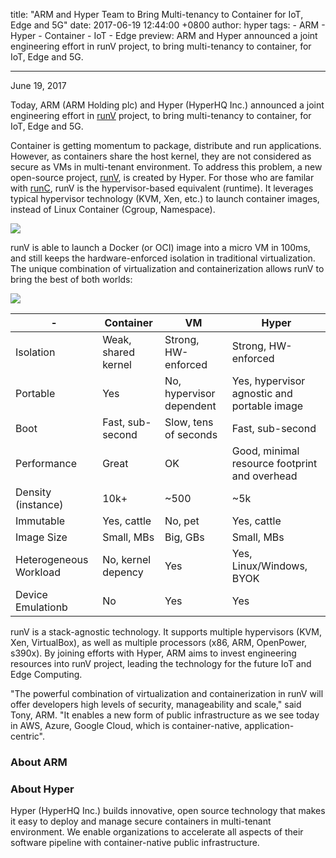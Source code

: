 title: "ARM and Hyper Team to Bring Multi-tenancy to Container for IoT, Edge and 5G"
date: 2017-06-19 12:44:00 +0800
author: hyper
tags:
    - ARM
    - Hyper
    - Container
    - IoT
    - Edge
preview: ARM and Hyper announced a joint engineering effort in runV project, to bring multi-tenancy to container, for IoT, Edge and 5G.

---

June 19, 2017

Today, ARM (ARM Holding plc) and Hyper (HyperHQ Inc.) announced a joint engineering effort in [runV](github.com/hyperhq/runv) project, to bring multi-tenancy to container, for IoT, Edge and 5G.

Container is getting momentum to package, distribute and run applications. However, as containers share the host kernel, they are not considered as secure as VMs in multi-tenant environment. To address this problem, a new open-source project, [runV](github.com/hyperhq/runv), is created by Hyper. For those who are familar with [runC](https://github.com/opencontainers/runc), runV is the hypervisor-based equivalent (runtime). It leverages typical hypervisor technology (KVM, Xen, etc.) to launch container images, instead of Linux Container (Cgroup, Namespace).

![](https://trello-attachments.s3.amazonaws.com/5694785e124f36d746f5c7be/1264x555/e027c03c35b4da0682e918959fa81bea/LinuxContainer_vs_HyperContainer.png)

runV is able to launch a Docker (or OCI) image into a micro VM in 100ms, and still keeps the hardware-enforced isolation in traditional virtualization. The unique combination of virtualization and containerization allows runV to bring the best of both worlds:

![](https://trello-attachments.s3.amazonaws.com/5700ea0da7030dcf7485ed70/592270791d50da8d8a38e52c/1942b19ee1327be619a66366c11e66b8/combine_the_best_of_both_worlds.png)

| -  | Container| VM | Hyper |
|---|---|---|---|
| Isolation | Weak, shared kernel | Strong, HW-enforced  | Strong, HW-enforced  |
| Portable  | Yes | No, hypervisor dependent | Yes, hypervisor agnostic and portable image |
| Boot  | Fast, sub-second  | Slow, tens of seconds  | Fast, sub-second  |
| Performance  | Great | OK| Good, minimal resource footprint and overhead |
| Density (instance) | 10k+ | ~500 | ~5k |
| Immutable | Yes, cattle  | No, pet | Yes, cattle  |
| Image Size| Small, MBs  | Big, GBs  | Small, MBs  |
| Heterogeneous Workload | No, kernel depency | Yes | Yes, Linux/Windows, BYOK  |
| Device Emulationb | No  | Yes | Yes |

runV is a stack-agnostic technology. It supports multiple hypervisors (KVM, Xen, VirtualBox), as well as multiple processors (x86, ARM, OpenPower, s390x). By joining efforts with Hyper, ARM aims to invest engineering resources into runV project, leading the technology for the future IoT and Edge Computing.

"The powerful combination of virtualization and containerization in runV will offer developers high levels of security, manageability and scale," said Tony, ARM. "It enables a new form of public infrastructure as we see today in AWS, Azure, Google Cloud, which is container-native, application-centric".

### About ARM

### About Hyper
Hyper (HyperHQ Inc.)  builds innovative, open source technology that makes it easy to deploy and manage secure containers in multi-tenant environment. We enable organizations to accelerate all aspects of their software pipeline with container-native public infrastructure.

